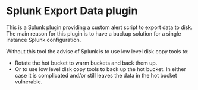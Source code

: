# Splunk Export Data plugin
This is a Splunk plugin providing a custom alert script to export data to disk.
The main reason for this plugin is to have a backup solution for a single instance Splunk configuration.

Without this tool the advise of Splunk is to use low level disk copy tools to:
* Rotate the hot bucket to warm buckets and back them up. 
* Or to use low level disk copy tools to back up the hot bucket.
In either case it is complicated and/or still leaves the data in the hot bucket vulnerable.